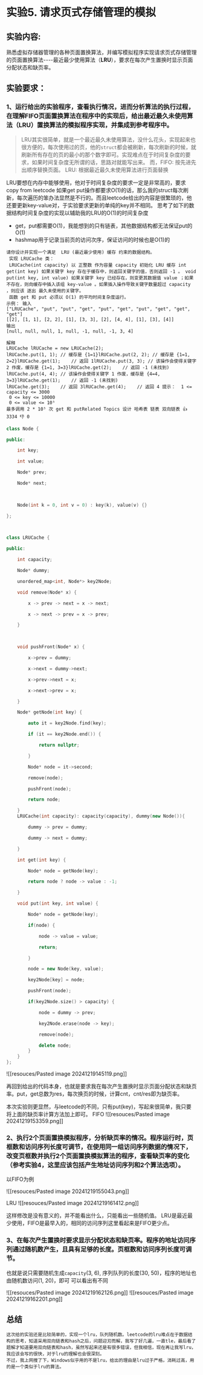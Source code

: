 # **实验5. 请求页式存储管理的模拟**

## **实验内容:**

熟悉虚拟存储器管理的各种页面置换算法，并编写模拟程序实现请求页式存储管理的页面置换算法----最近最少使用算法（**LRU**），要求在每次产生置换时显示页面分配状态和缺页率。

## **实验要求：**

### 1、运行给出的实验程序，查看执行情况，进而分析算法的执行过程，在理解FIFO页面置换算法在程序中的实现后，给出最近最久未使用算法（LRU）置换算法的模拟程序实现，并集成到参考程序中。

> LRU其实很简单，就是一个最近最久未使用算法，没什么花头，实现起来也很方便的，每次使用过的页，他的`struct`都会被刷新，每次刷新的时候，就刷新所有存在的页的最小的那个数字即可。实现难点在于时间复杂度的要求，如果时间复杂度无所谓的话，思路对就能写出来。
> 而，FIFO: 按先进先出顺序替换页面。
> LRU: 根据最近最久未使用算法进行页面替换
 
LRU要想在内存中能够使用，他对于时间复杂度的要求一定是非常高的，要求copy from leetcode
如果get put操作都要求O(1)的话，那么我的struct每次刷新，每次遍历的笨办法显然是不行的。而且leetcode给出的内容是很繁琐的，他还要更新key-value对，于实验要求更新的单纯的key并不相同。
思考了如下的数据结构时间复杂度的实现以辅助我的LRU的O(1)的时间复杂度
- get，put都需要O(1)，我能想到的只有链表，其他数据结构都无法保证put的O(1)
- hashmap用于记录当前页的访问次序，保证访问的时候也是O(1)的
```
请你设计并实现一个满足  LRU (最近最少使用) 缓存 约束的数据结构。  
 实现 LRUCache 类：  
 LRUCache(int capacity) 以 正整数 作为容量 capacity 初始化 LRU 缓存 int get(int key) 如果关键字 key 存在于缓存中，则返回关键字的值，否则返回 -1 。 void put(int key, int value) 如果关键字 key 已经存在，则变更其数据值 value ；如果不存在，则向缓存中插入该组 key-value 。如果插入操作导致关键字数量超过 capacity ，则应该 逐出 最久未使用的关键字。   
 函数 get 和 put 必须以 O(1) 的平均时间复杂度运行。   
示例： 输入  
["LRUCache", "put", "put", "get", "put", "get", "put", "get", "get", "get"]  
[[2], [1, 1], [2, 2], [1], [3, 3], [2], [4, 4], [1], [3], [4]]  
输出  
[null, null, null, 1, null, -1, null, -1, 3, 4]  
  
解释  
LRUCache lRUCache = new LRUCache(2);  
lRUCache.put(1, 1); // 缓存是 {1=1}lRUCache.put(2, 2); // 缓存是 {1=1, 2=2}lRUCache.get(1);    // 返回 1lRUCache.put(3, 3); // 该操作会使得关键字 2 作废，缓存是 {1=1, 3=3}lRUCache.get(2);    // 返回 -1 (未找到)  
lRUCache.put(4, 4); // 该操作会使得关键字 1 作废，缓存是 {4=4, 3=3}lRUCache.get(1);    // 返回 -1 (未找到)  
lRUCache.get(3);    // 返回 3lRUCache.get(4);    // 返回 4 提示：  1 <= capacity <= 3000   
 0 <= key <= 10000   
 0 <= value <= 10⁵   
最多调用 2 * 10⁵ 次 get 和 putRelated Topics 设计 哈希表 链表 双向链表 👍 3334 👎 0
```

```cpp
class Node {

public:

    int key;

    int value;

    Node* prev;

    Node* next;

  

    Node(int k = 0, int v = 0) : key(k), value(v) {}

};

  

class LRUCache {

public:

    int capacity;

    Node* dummy;

    unordered_map<int, Node*> key2Node;

    void remove(Node* x) {

        x -> prev -> next = x -> next;

        x -> next -> prev = x -> prev;

    }

  

    void pushFront(Node* x) {

        x->prev = dummy;

        x->next = dummy->next;

        x->prev->next = x;

        x->next->prev = x;

    }

    Node* getNode(int key) {

        auto it = key2Node.find(key);

        if (it == key2Node.end()) {

            return nullptr;

        }

        Node* node = it->second;

        remove(node);

        pushFront(node);

        return node;

    }
    LRUCache(int capacity): capacity(capacity), dummy(new Node()){

        dummy -> prev = dummy;

        dummy -> next = dummy;

    }

    int get(int key) {

        Node* node = getNode(key);

        return node ? node -> value : -1;

    }

    void put(int key, int value) {

        Node* node = getNode(key);

        if(node) {

            node -> value = value;

            return;

        }

        node = new Node(key, value);

        key2Node[key] = node;

        pushFront(node);

        if(key2Node.size() > capacity) {

            node = dummy -> prev;

            key2Node.erase(node -> key);

            remove(node);

            delete node;
        }
    }
};
```

![[resouces/Pasted image 20241219145119.png]]

再回到给出的代码本身，也就是要求我在每次产生置换时显示页面分配状态和缺页率。put，get总数为res，每次换页的时候，计算cnt，cnt/res即为缺页率。

本次实验则更显然，与leetcode的不同，只有put(key)，写起来很简单，我只要将上面的缺页率计算方法加上即可。
FIFO
![[resouces/Pasted image 20241219153359.png]]


### 2、执行2个页面置换模拟程序，分析缺页率的情况。程序运行时，页框数和访问序列长度可调节，在使用同一组访问序列数据的情况下，改变页框数并执行2个页面置换模拟算法的程序，查看缺页率的变化（参考实验4，这里应该包括产生地址访问序列和2个算法选项）。

以FIFO为例


![[resouces/Pasted image 20241219155043.png]]

LRU
![[resouces/Pasted image 20241219161412.png]]

这样修改是没有意义的，并不能看出什么，只能看出一些随机值。
LRU是最近最少使用，FIFO是最早入的，相同的访问序列这里看起来是FIFO更少点。


### 3、在每次产生置换时要求显示分配状态和缺页率。程序的地址访问序列通过随机数产生，且具有足够的长度。页框数和访问序列长度可调节。

也就是说只需要随机生成`capacity`(3, 6), 序列队列的长度(30, 50)，程序的地址也由随机数访问(1, 20)，即可
可以看出有不同

![[resouces/Pasted image 20241219162126.png]]
![[resouces/Pasted image 20241219162201.png]]


## 总结
	这次给的实验还是比较简单的，实现一个lru，队列随机数。leetcode的lru难点在于数据结构的思考，知道采用双向链表和hash之后，问题迎刃而解，我写了好几遍，一直tle，最后看了题解才知道要用双向链表和hash，虽然写起来还是有很多错误，但我相信，现在再让我写lru，我应该会写的很快，对于lru的理解也会很深刻。
	不过，我上网搜了下，Windows似乎用的不是lru，给出的理由是lru过于严格，消耗过高，用的是一个类似于lru的算法。
